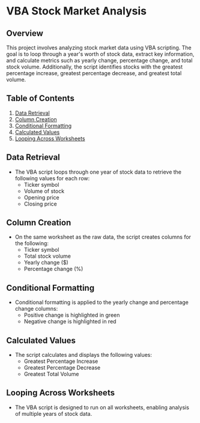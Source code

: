 # VBA Stock Market Analysis

## Overview
This project involves analyzing stock market data using VBA scripting. The goal is to loop through a year's worth of stock data, extract key information, and calculate metrics such as yearly change, percentage change, and total stock volume. Additionally, the script identifies stocks with the greatest percentage increase, greatest percentage decrease, and greatest total volume.

## Table of Contents
1. [Data Retrieval](#data-retrieval)
2. [Column Creation](#column-creation)
3. [Conditional Formatting](#conditional-formatting)
4. [Calculated Values](#calculated-values)
5. [Looping Across Worksheets](#looping-across-worksheets)

## Data Retrieval
- The VBA script loops through one year of stock data to retrieve the following values for each row:
  - Ticker symbol
  - Volume of stock
  - Opening price
  - Closing price

## Column Creation
- On the same worksheet as the raw data, the script creates columns for the following:
  - Ticker symbol
  - Total stock volume
  - Yearly change ($)
  - Percentage change (%)

## Conditional Formatting
- Conditional formatting is applied to the yearly change and percentage change columns:
  - Positive change is highlighted in green
  - Negative change is highlighted in red

## Calculated Values
- The script calculates and displays the following values:
  - Greatest Percentage Increase
  - Greatest Percentage Decrease
  - Greatest Total Volume

## Looping Across Worksheets
- The VBA script is designed to run on all worksheets, enabling analysis of multiple years of stock data.
